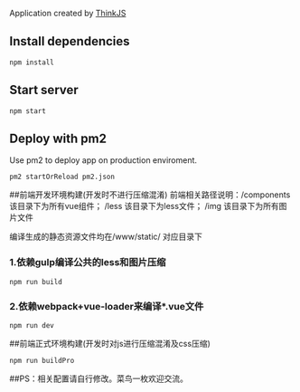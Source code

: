 
Application created by [ThinkJS](http://www.thinkjs.org)

## Install dependencies

```
npm install
```

## Start server

```
npm start
```

## Deploy with pm2

Use pm2 to deploy app on production enviroment.

```
pm2 startOrReload pm2.json
```
##前端开发环境构建(开发时不进行压缩混淆)
前端相关路径说明：/components  该目录下为所有vue组件； /less  该目录下为less文件； /img  该目录下为所有图片文件

编译生成的静态资源文件均在/www/static/ 对应目录下

### 1.依赖gulp编译公共的less和图片压缩
```
npm run build
```
### 2.依赖webpack+vue-loader来编译*.vue文件
```
npm run dev
```
##前端正式环境构建(开发时对js进行压缩混淆及css压缩)

```
npm run buildPro
```
##PS：相关配置请自行修改。菜鸟一枚欢迎交流。
